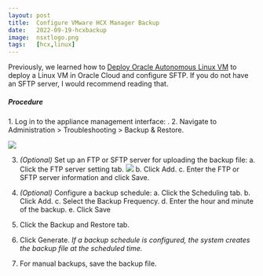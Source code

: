 ```yaml
---
layout: post
title:  Configure VMware HCX Manager Backup
date:   2022-09-19-hcxbackup
image:  nsxtlogo.png
tags:   [hcx,linux]
---
```

Previously, we learned how to [Deploy Oracle Autonomous Linux VM](../ocilinux) to deploy a Linux VM in Oracle Cloud and configure SFTP. If you do not have an SFTP server, I would recommend reading that.

<h5>Procedure</h5>
1. Log in to the appliance management interface: <https://hcx-ip-or-fqdn:9443>.
2. Navigate to Administration > Troubleshooting > Backup & Restore.

   ![]({{site.baseurl}}/img/hcxback1.png)

3. *(Optional)* Set up an FTP or SFTP server for uploading the backup file:
   a. Click the FTP server setting tab.
      ![]({{site.baseurl}}/img/hcxback2.png)
   b. Click Add.
   c. Enter the FTP or SFTP server information and click Save.

4. *(Optional)* Configure a backup schedule:
   a. Click the Scheduling tab.
   b. Click Add.
   c. Select the Backup Frequency.
   d. Enter the hour and minute of the backup.
   e. Click Save

5. Click the Backup and Restore tab.
6. Click Generate.
   *If a backup schedule is configured, the system creates the backup file at the scheduled time.*

7. For manual backups, save the backup file.
